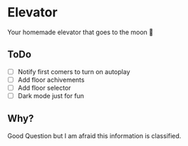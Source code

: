 # Elevator
Your homemade elevator that goes to the moon 🚀

## ToDo
- [ ] Notify first comers to turn on autoplay
- [ ] Add floor achivements 
- [ ] Add floor selector
- [ ] Dark mode just for fun

## Why?
Good Question but I am afraid this information is classified.
